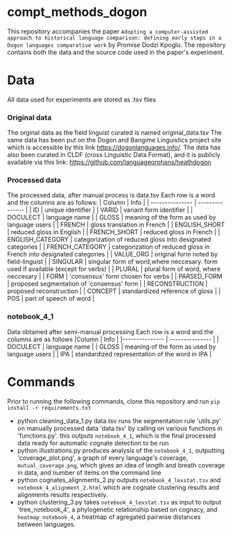# compt_methods_dogon
This repository accompanies the paper `Adopting a computer-assisted approach to historical language comparison: defining early steps in a Dogon languages comparative work` by Promise Dodzi Kpoglu. 
The repository contains both the data and the source code used in the paper's experiment.

# Data
All data used for experiments are stored as .tsv files

### Original data
The orginal data as the field linguist curated is named original_data.tsv
The same data has been put on the Dogon and Bangime Linguistics project site which is accessible by this link
https://dogonlanguages.info/.
The data has also been curated in CLDF (cross Linguistic Data Format), and it is publicly available via this link:
https://github.com/languageorphans/heathdogon

### Processed data
The processed data, after manual process is data.tsv
Each row is a word and the columns are as follows:
| Column | Info |
| --------------- | --------------- | 
| ID    | unique identifier    | 
| VARID    | variant form identifier    | 
| DOCULECT    | language name    | 
| GLOSS    | meaning of the form as used by language users    |
| FRENCH    | gloss translation in French    |
| ENGLISH_SHORT    | reduced gloss in English    |
| FRENCH_SHORT    | reduced gloss in French    |
| ENGLISH_CATEGORY    | categorization of reduced gloss into designated categories    |
| FRENCH_CATEGORY    | categorization of reduced gloss in French into designated categories    |
| VALUE_ORG    | original form noted by field-linguist    |
| SINGULAR    | singular form of word,where neccesary. form used if available (except for verbs)    |
| PLURAL    | plural form of word, where neccesary    |
| FORM    | 'consensus' form chosen for verbs    |
| PARSED_FORM    | proposed segmentation of 'consensus' form    |
| RECONSTRUCTION    | proposed reconstruction    |
| CONCEPT    | standardized reference of gloss    |
| POS    | part of speech of word    |

### notebook_4_1
Data obtained after semi-manual processing
Each row is a word and the columns are as follows
|Column | Info |
|--------------- | --------------- |
| DOCULECT    | language name    |
| GLOSS    | meaning of the form as used by language users    |
| IPA    | standardized representation of the word in IPA    |

# Commands
Prior to running the following commands, clone this repository and run `pip install -r requirements.txt`
* python cleaning_data_1.py data.tsv runs the segmentation rule 'utils.py' on manually processed data 'data.tsv' by calling on various functions in 'functions.py'.
this outputs `notebook_4_1`, which is the final processed data ready for automatic cognate detection to be run
* python illustrations.py produces analysis of the `notebook_4_1`, outputting 'coverage_plot.png', a graph of every language's coverage, `mutual_coverage.png`, which gives an idea of length and breath coverage in data, and number of items on the command line
* python cognates_alignments_2.py outputs `notebook_4_lexstat.tsv` and `notebook_4_alignment_2.html` which are cognate clustering results and alignments results respectively.
* python clustering_3.py takes `notebook_4_lexstat.tsv` as input to output 'tree_notebook_4', a phylogenetic relationship based on cognacy, and `heatmap_notebook_4`, a heatmap of agregated pairwise distances between languages.



